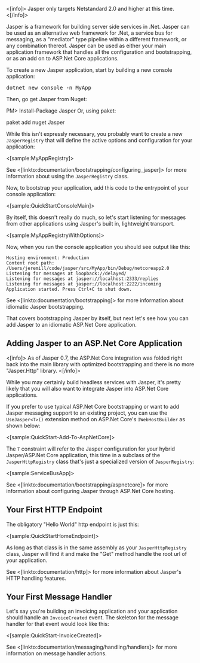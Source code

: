 <!--title: Getting Started-->

<[info]>
Jasper only targets Netstandard 2.0 and higher at this time.
<[/info]>

Jasper is a framework for building server side services in .Net. Jasper can be used as an alternative web framework for .Net, a service bus for messaging, as a "mediator" type
pipeline within a different framework, or any combination thereof. Jasper can be used as either your main application framework that handles all the configuration and bootstrapping, or as an add on to ASP.Net Core applications.

To create a new Jasper application, start by building a new console application:

<pre>dotnet new console -n MyApp</pre>

Then, go get Jasper from Nuget:

PM> Install-Package Jasper
Or, using paket:

paket add nuget Jasper

While this isn't expressly necessary, you probably want to create a new `JasperRegistry` that will define the active options and configuration for your application:

<[sample:MyAppRegistry]>

See <[linkto:documentation/bootstrapping/configuring_jasper]> for more information about using the `JasperRegistry` class.

Now, to bootstrap your application, add this code to the entrypoint of your console application:

<[sample:QuickStartConsoleMain]>

By itself, this doesn't really do much, so let's start listening for messages from other applications using Jasper's built in, lightweight transport.


<[sample:MyAppRegistryWithOptions]>

Now, when you run the console application you should see output like this:

```
Hosting environment: Production
Content root path: /Users/jeremill/code/jasper/src/MyApp/bin/Debug/netcoreapp2.0
Listening for messages at loopback://delayed/
Listening for messages at jasper://localhost:2333/replies
Listening for messages at jasper://localhost:2222/incoming
Application started. Press Ctrl+C to shut down.
```

See <[linkto:documentation/bootstrapping]> for more information about idiomatic Jasper bootstrapping.

That covers bootstrapping Jasper by itself, but next let's see how you can add Jasper
to an idiomatic ASP.Net Core application.

## Adding Jasper to an ASP.Net Core Application


<[info]>
As of Jasper 0.7, the ASP.Net Core integration was folded right back into the main library with optimized bootstrapping and there is no more "Jasper.Http" library.
<[/info]>

While you may certainly build headless services with Jasper, it's pretty likely that you will also want to integrate Jasper into
ASP.Net Core applications.

If you prefer to use typical ASP.Net Core bootstrapping or want to add Jasper messaging support to an existing project, you can use the `UseJasper<T>()` extension method on ASP.Net Core's `IWebHostBuilder` as shown below:

<[sample:QuickStart-Add-To-AspNetCore]>

The `T` constraint will refer to the Jasper configuration for your hybrid Jasper/ASP.Net Core application, this time in a subclass of the `JasperHttpRegistry` class that's just a specialized version of
`JasperRegistry`:

<[sample:ServiceBusApp]>

See <[linkto:documentation/bootstrapping/aspnetcore]> for more information about configuring Jasper through ASP.Net Core hosting.


## Your First HTTP Endpoint

The obligatory "Hello World" http endpoint is just this:

<[sample:QuickStartHomeEndpoint]>

As long as that class is in the same assembly as your `JasperHttpRegistry` class, Jasper will find it and make the "Get" method handle the root url of your application.

See <[linkto:documentation/http]> for more information about Jasper's HTTP handling features.


## Your First Message Handler

Let's say you're building an invoicing application and your application should handle an
`InvoiceCreated` event. The skeleton for the message handler for that event would look like this:

<[sample:QuickStart-InvoiceCreated]>

See <[linkto:documentation/messaging/handling/handlers]> for more information on message handler actions.
